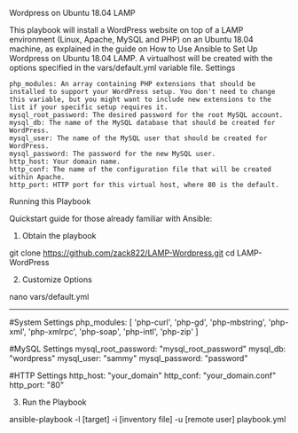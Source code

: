 Wordpress on Ubuntu 18.04 LAMP

This playbook will install a WordPress website on top of a LAMP environment (Linux, Apache, MySQL and PHP) on an Ubuntu 18.04 machine, as explained in the guide on How to Use Ansible to Set Up Wordpress on Ubuntu 18.04 LAMP. A virtualhost will be created with the options specified in the vars/default.yml variable file.
Settings

    php_modules: An array containing PHP extensions that should be installed to support your WordPress setup. You don't need to change this variable, but you might want to include new extensions to the list if your specific setup requires it.
    mysql_root_password: The desired password for the root MySQL account.
    mysql_db: The name of the MySQL database that should be created for WordPress.
    mysql_user: The name of the MySQL user that should be created for WordPress.
    mysql_password: The password for the new MySQL user.
    http_host: Your domain name.
    http_conf: The name of the configuration file that will be created within Apache.
    http_port: HTTP port for this virtual host, where 80 is the default.

Running this Playbook

Quickstart guide for those already familiar with Ansible:
1. Obtain the playbook

git clone https://github.com/zack822/LAMP-Wordpress.git
cd LAMP-WordPress

2. Customize Options

nano vars/default.yml

---
#System Settings
php_modules: [ 'php-curl', 'php-gd', 'php-mbstring', 'php-xml', 'php-xmlrpc', 'php-soap', 'php-intl', 'php-zip' ]

#MySQL Settings
mysql_root_password: "mysql_root_password"
mysql_db: "wordpress"
mysql_user: "sammy"
mysql_password: "password"

#HTTP Settings
http_host: "your_domain"
http_conf: "your_domain.conf"
http_port: "80"

3. Run the Playbook

ansible-playbook -l [target] -i [inventory file] -u [remote user] playbook.yml